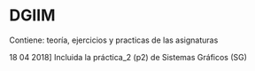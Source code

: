 # DGIIM
Contiene: teoría, ejercicios y practicas de las asignaturas

18 04 2018] Incluida la práctica_2 (p2) de Sistemas Gráficos (SG)
